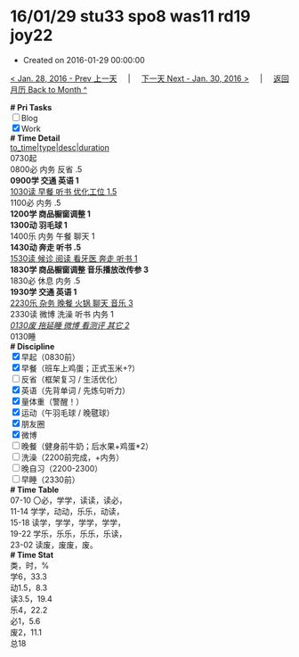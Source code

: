 # 16/01/29 stu33 spo8 was11 rd19 joy22

- Created on 2016-01-29 00:00:00

[< Jan. 28, 2016 - Prev 上一天](_archived/lifelogs/2016/01/d28.md) &nbsp; &nbsp; | &nbsp; &nbsp; [下一天 Next - Jan. 30, 2016 >](_archived/lifelogs/2016/01/d30.md) &nbsp; &nbsp; |  &nbsp; &nbsp; [返回月历 Back to Month ^](_archived/lifelogs/2016/01/index.md)
<br/><div><b># Pri Tasks</b></div><div><input type="checkbox"/>Blog</div><div><input checked="true" type="checkbox"/>Work</div><div><b># Time Detail</b></div><div><u>to_time|type|desc|duration</u></div><div>0730起</div><div>0800必 内务 反省 .5</div><div><b>0900学 交通 英语 1</b></div><div><u>1030读 早餐 听书 优化工位 1.5</u></div><div>1100必 内务 .5</div><div><b>1200学 商品橱窗调整 1</b></div><div><b>1300动 羽毛球 1</b></div><div>1400乐 内务 午餐 聊天 1</div><div><b>1430动 奔走 听书 .5</b></div><div><u>1530读 候诊 阅读 看牙医 奔走 听书 1</u></div><div><b>1830学 商品橱窗调整 音乐播放改传参 3</b></div><div>1830必 休息 内务 .5</div><div><b>1930学 交通 英语 1</b></div><div><u>2230乐 杂务 晚餐 火锅 聊天 音乐 3</u></div><div>2330读 微博 洗澡 听书 内务 1</div><div><u><i>0130废 拖延睡 微博 看测评 其它 2</i></u></div><div>0130睡</div><div><b># Discipline</b></div><div><input checked="true" type="checkbox"/>早起（0830前）</div><div><input checked="true" type="checkbox"/>早餐（班车上鸡蛋；正式玉米+?）</div><div><input type="checkbox"/>反省（框架复习 / 生活优化）</div><div><input checked="true" type="checkbox"/>英语（先背单词 / 先炼句听力）</div><div><input checked="true" type="checkbox"/>量体重（警醒！）</div><div><input checked="true" type="checkbox"/>运动（午羽毛球 / 晚毽球）</div><div><input checked="true" type="checkbox"/>朋友圈</div><div><input checked="true" type="checkbox"/>微博</div><div><input type="checkbox"/>晚餐（健身前牛奶；后水果+鸡蛋*2）</div><div><input type="checkbox"/>洗澡（2200前完成，+内务）</div><div><input type="checkbox"/>晚自习（2200-2300）</div><div><input type="checkbox"/>早睡（2330前）</div><div><b># Time Table</b></div><div>07-10 〇必，学学，读读，读必，</div><div>11-14 学学，动动，乐乐，动读，</div><div>15-18 读学，学学，学学，学学，</div><div>19-22 学乐，乐乐，乐乐，乐读，</div><div>23-02 读废，废废，废。</div><div><b># Time Stat</b></div><div>类，时，%</div><div>学6，33.3</div><div>动1.5，8.3</div><div>读3.5，19.4</div><div>乐4，22.2</div><div>必1，5.6</div><div>废2，11.1</div><div>总18</div>
